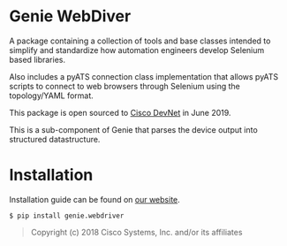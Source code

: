 # Genie WebDiver

A package containing a collection of tools and base classes intended to simplify
and standardize how automation engineers develop Selenium based libraries.

Also includes a pyATS connection class implementation that allows pyATS scripts 
to connect to web browsers through Selenium using the topology/YAML format.

This package is open sourced to [Cisco DevNet](https://developer.cisco.com/) in June 2019.

This is a sub-component of Genie that parses the device output into structured
datastructure.

# Installation

Installation guide can be found on [our website].

[our website]: https://developer.cisco.com/pyats/

```
$ pip install genie.webdriver
```

> Copyright (c) 2018 Cisco Systems, Inc. and/or its affiliates
